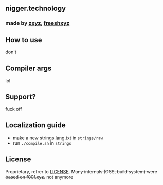 ## nigger.technology
### made by [zxyz](https://zxyz.best), [freeshxyz](https://freesh.xyz/)

## How to use
don't

## Compiler args
lol

## Support?
fuck off

## Localization guide
* make a new strings.lang.txt in `strings/raw`
* run `./compile.sh` in `strings`

## License
Proprietary, refrer to [LICENSE](LICENSE). ~~Many internals (CSS, build system) were based on f00f.xyz.~~ not anymore
